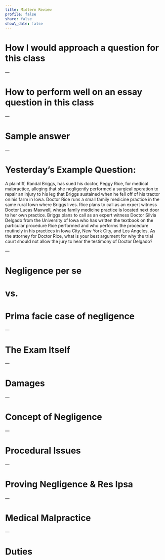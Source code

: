 ```yaml
---
title: Midterm Review
profile: false
share: false
show\_date: false
---
```



# How I would approach a question for this class

—


# How to perform well on an essay question in this class

—

# Sample answer

—

# Yesterday’s Example Question:

A plaintiff, Randal Briggs, has sued his doctor, Peggy Rice, for medical malpractice, alleging that she negligently performed a surgical operation to repair an injury to his leg that Briggs sustained when he fell off of his tractor on his farm in Iowa. Doctor Rice runs a small family medicine practice in the same rural town where Briggs lives. Rice plans to call as an expert witness Doctor Lucas Maxwell, whose family medicine practice is located next door to her own practice. Briggs plans to call as an expert witness Doctor Silvia Delgado from the University of Iowa who has written the textbook on the particular procedure Rice performed and who performs the procedure routinely in his practices in Iowa City, New York City, and Los Angeles.
As the attorney for Doctor Rice, what is your best argument for why the trial court should not allow the jury to hear the testimony of Doctor Delgado?

—

# Negligence per se 
# vs. 
# Prima facie case of negligence

—

# The Exam Itself

—

# Damages

—

# Concept of Negligence

—

# Procedural Issues

—

# Proving Negligence & Res Ipsa

—

# Medical Malpractice

—

# Duties